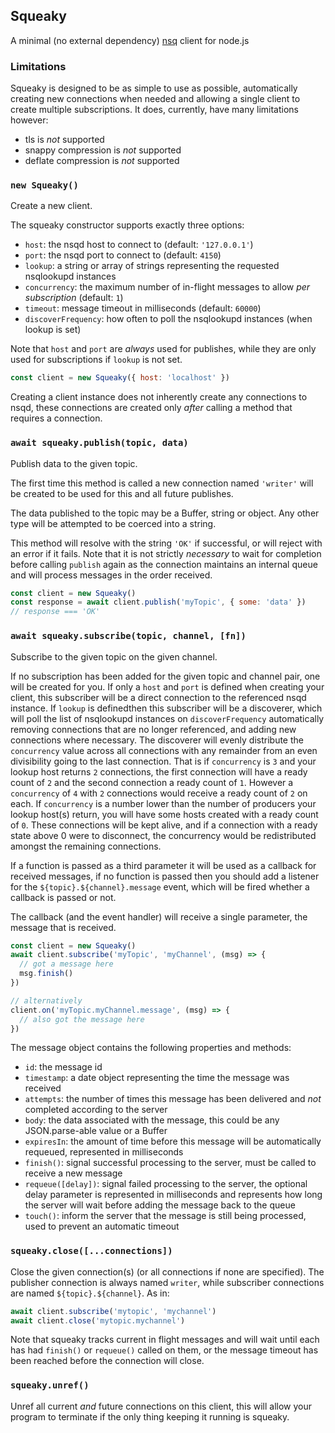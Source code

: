 ## Squeaky

A minimal (no external dependency) [nsq](http://nsq.io) client for node.js

### Limitations

Squeaky is designed to be as simple to use as possible, automatically creating new connections when needed and allowing a single client to create multiple subscriptions.
It does, currently, have many limitations however:

- tls is _not_ supported
- snappy compression is _not_ supported
- deflate compression is _not_ supported

### `new Squeaky()`

Create a new client.

The squeaky constructor supports exactly three options:

- `host`: the nsqd host to connect to (default: `'127.0.0.1'`)
- `port`: the nsqd port to connect to (default: `4150`)
- `lookup`: a string or array of strings representing the requested nsqlookupd instances
- `concurrency`: the maximum number of in-flight messages to allow _per subscription_ (default: `1`)
- `timeout`: message timeout in milliseconds (default: `60000`)
- `discoverFrequency`: how often to poll the nsqlookupd instances (when lookup is set)

Note that `host` and `port` are _always_ used for publishes, while they are only used for subscriptions if `lookup` is not set.

```js
const client = new Squeaky({ host: 'localhost' })
```

Creating a client instance does not inherently create any connections to nsqd, these connections are created only _after_ calling a method that requires a connection.

### `await squeaky.publish(topic, data)`

Publish data to the given topic.

The first time this method is called a new connection named `'writer'` will be created to be used for this and all future publishes.

The data published to the topic may be a Buffer, string or object. Any other type will be attempted to be coerced into a string.

This method will resolve with the string `'OK'` if successful, or will reject with an error if it fails. Note that it is not strictly _necessary_ to wait for completion before calling `publish` again as the connection maintains an internal queue and will process messages in the order received.

```js
const client = new Squeaky()
const response = await client.publish('myTopic', { some: 'data' })
// response === 'OK'
```

### `await squeaky.subscribe(topic, channel, [fn])`

Subscribe to the given topic on the given channel.

If no subscription has been added for the given topic and channel pair, one will be created for you. If only a `host` and `port` is defined when creating your client, this subscriber will be a direct connection to the referenced nsqd instance. If `lookup` is definedthen this subscriber will be a discoverer, which will poll the list of nsqlookupd instances on `discoverFrequency` automatically removing connections that are no longer referenced, and adding new connections where necessary. The discoverer will evenly distribute the `concurrency` value across all connections with any remainder from an even divisibility going to the last connection. That is if `concurrency` is `3` and your lookup host returns `2` connections, the first connection will have a ready count of `2` and the second connection a ready count of `1`. However a `concurrency` of `4` with `2` connections would receive a ready count of `2` on each. If `concurrency` is a number lower than the number of producers your lookup host(s) return, you will have some hosts created with a ready count of `0`. These connections will be kept alive, and if a connection with a ready state above 0 were to disconnect, the concurrency would be redistributed amongst the remaining connections.

If a function is passed as a third parameter it will be used as a callback for received messages, if no function is passed then you should add a listener for the `${topic}.${channel}.message` event, which will be fired whether a callback is passed or not.

The callback (and the event handler) will receive a single parameter, the message that is received.

```js
const client = new Squeaky()
await client.subscribe('myTopic', 'myChannel', (msg) => {
  // got a message here
  msg.finish()
})

// alternatively
client.on('myTopic.myChannel.message', (msg) => {
  // also got the message here
})
```

The message object contains the following properties and methods:

- `id`: the message id
- `timestamp`: a date object representing the time the message was received
- `attempts`: the number of times this message has been delivered and _not_ completed according to the server
- `body`: the data associated with the message, this could be any JSON.parse-able value or a Buffer
- `expiresIn`: the amount of time before this message will be automatically requeued, represented in milliseconds
- `finish()`: signal successful processing to the server, must be called to receive a new message
- `requeue([delay])`: signal failed processing to the server, the optional delay parameter is represented in milliseconds and represents how long the server will wait before adding the message back to the queue
- `touch()`: inform the server that the message is still being processed, used to prevent an automatic timeout

### `squeaky.close([...connections])`

Close the given connection(s) (or all connections if none are specified). The publisher connection is always named `writer`, while subscriber connections are named `${topic}.${channel}`. As in:

```js
await client.subscribe('mytopic', 'mychannel')
await client.close('mytopic.mychannel')
```

Note that squeaky tracks current in flight messages and will wait until each has had `finish()` or `requeue()` called on them, or the message timeout has been reached before the connection will close.

### `squeaky.unref()`

Unref all current _and_ future connections on this client, this will allow your program to terminate if the only thing keeping it running is squeaky.
